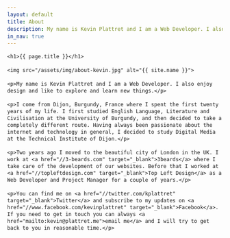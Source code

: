 ```yaml
---
layout: default
title: About
description: My name is Kevin Plattret and I am a Web Developer. I also enjoy design and like to explore and learn new things.
in_nav: true
---
```


<div class="inwrap story clearfix">

    <h1>{{ page.title }}</h1>

    <img src="/assets/img/about-kevin.jpg" alt="{{ site.name }}">

    <p>My name is Kevin Plattret and I am a Web Developer. I also enjoy design and like to explore and learn new things.</p>

    <p>I come from Dijon, Burgundy, France where I spent the first twenty years of my life. I first studied English Language, Literature and Civilisation at the University of Burgundy, and then decided to take a completely different route. Having always been passionate about the internet and technology in general, I decided to study Digital Media at the Technical Institute of Dijon.</p>

    <p>Two years ago I moved to the beautiful city of London in the UK. I work at <a href="//3-beards.com" target="_blank">3beards</a> where I take care of the development of our websites. Before that I worked at <a href="//topleftdesign.com" target="_blank">Top Left Design</a> as a Web Developer and Project Manager for a couple of years.</p>

    <p>You can find me on <a href="//twitter.com/kplattret" target="_blank">Twitter</a> and subscribe to my updates on <a href="//www.facebook.com/kevinplattret" target="_blank">Facebook</a>. If you need to get in touch you can always <a href="mailto:kevin@plattret.me">email me</a> and I will try to get back to you in reasonable time.</p>

</div>
